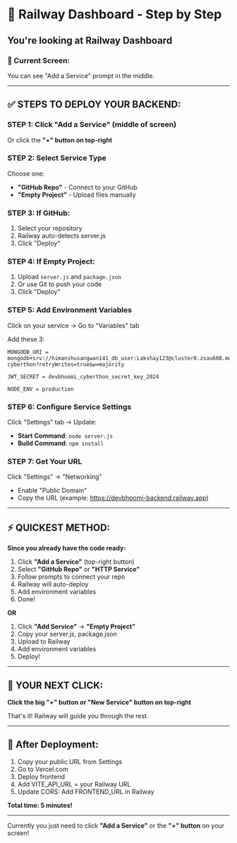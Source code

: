# 🚂 Railway Dashboard - Step by Step

## You're looking at Railway Dashboard

### 📍 Current Screen:
You can see "Add a Service" prompt in the middle.

---

## ✅ STEPS TO DEPLOY YOUR BACKEND:

### STEP 1: Click "Add a Service" (middle of screen)
Or click the **"+" button on top-right**

### STEP 2: Select Service Type
Choose one:
- **"GitHub Repo"** - Connect to your GitHub
- **"Empty Project"** - Upload files manually

### STEP 3: If GitHub:
1. Select your repository
2. Railway auto-detects server.js
3. Click "Deploy"

### STEP 4: If Empty Project:
1. Upload `server.js` and `package.json`
2. Or use Git to push your code
3. Click "Deploy"

### STEP 5: Add Environment Variables
Click on your service → Go to "Variables" tab

Add these 3:
```
MONGODB_URI = mongodb+srv://himanshusangwan141_db_user:Lakshay123@cluster0.zxau600.mongodb.net/devbhoomi-cyberthon?retryWrites=true&w=majority

JWT_SECRET = devbhoomi_cyberthon_secret_key_2024

NODE_ENV = production
```

### STEP 6: Configure Service Settings
Click "Settings" tab → Update:
- **Start Command**: `node server.js`
- **Build Command**: `npm install`

### STEP 7: Get Your URL
Click "Settings" → "Networking"
- Enable "Public Domain"
- Copy the URL (example: https://devbhoomi-backend.railway.app)

---

## ⚡ QUICKEST METHOD:

**Since you already have the code ready:**

1. Click **"Add a Service"** (top-right button)
2. Select **"GitHub Repo"** or **"HTTP Service"**
3. Follow prompts to connect your repo
4. Railway will auto-deploy
5. Add environment variables
6. Done!

**OR**

1. Click **"Add Service"** → **"Empty Project"**
2. Copy your server.js, package.json
3. Upload to Railway
4. Add environment variables
5. Deploy!

---

## 🎯 YOUR NEXT CLICK:

**Click the big "+" button or "New Service" button on top-right**

That's it! Railway will guide you through the rest.

---

## 📝 After Deployment:

1. Copy your public URL from Settings
2. Go to Vercel.com
3. Deploy frontend
4. Add VITE_API_URL = your Railway URL
5. Update CORS: Add FRONTEND_URL in Railway

**Total time: 5 minutes!**

---

Currently you just need to click **"Add a Service"** or the **"+" button** on your screen!

